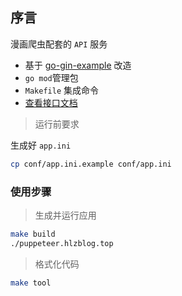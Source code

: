 ## 序言

漫画爬虫配套的 `API` 服务  

* 基于 [go-gin-example](https://github.com/eddycjy/go-gin-example/blob/master/README_ZH.md) 改造  
* `go mod`管理包
* `Makefile` 集成命令
* [查看接口文档](http://api_puppeteer.doc.hlzblog.top/)  

> 运行前要求

生成好 `app.ini`  

~~~bash
cp conf/app.ini.example conf/app.ini
~~~

### 使用步骤

> 生成并运行应用

~~~bash
make build
./puppeteer.hlzblog.top
~~~

> 格式化代码

~~~bash
make tool
~~~